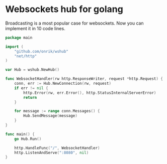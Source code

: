 # Websockets hub for golang

Broadcasting is a most popular case for websockets. Now you can implement it in 10 code lines.

```go
package main

import (
    "github.com/onrik/wshub"
	"net/http"
)

var Hub = wshub.NewHub()

func WebsocketHandler(rw http.ResponseWriter, request *http.Request) {
	conn, err := Hub.NewConnection(rw, request)
	if err != nil {
		http.Error(rw, err.Error(), http.StatusInternalServerError)
		return
	}

	for message := range conn.Messages() {
		Hub.SendMessage(message)
	}
}

func main() {
	go Hub.Run()

	http.HandleFunc("/", WebsocketHandler)
	http.ListenAndServe(":8080", nil)
}

```
